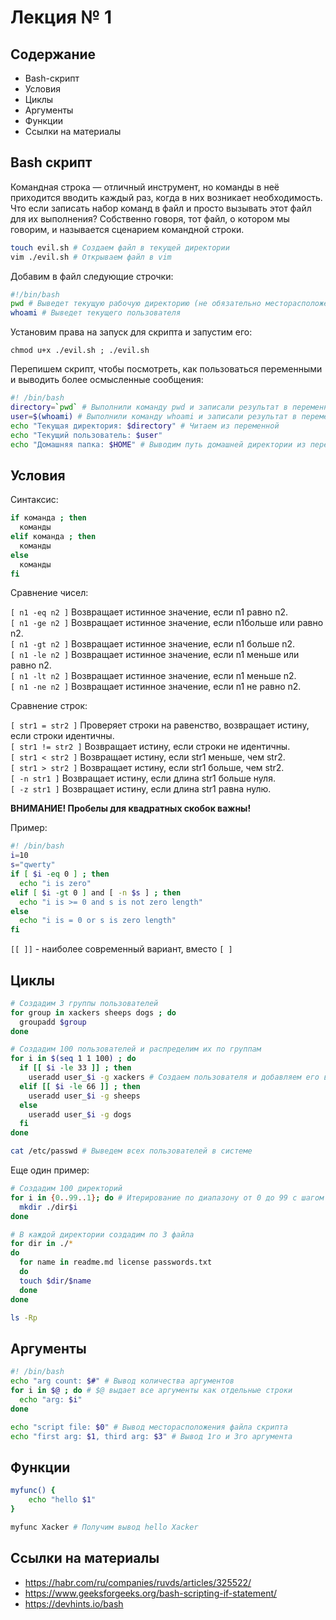 # Лекция № 1

## Содержание

- Bash-скрипт
- Условия
- Циклы
- Аргументы
- Функции
- Ссылки на материалы

## Bash скрипт

Командная строка — отличный инструмент, но команды в неё приходится вводить каждый раз, когда в них возникает необходимость. Что если записать набор команд в файл и просто вызывать этот файл для их выполнения? Собственно говоря, тот файл, о котором мы говорим, и называется сценарием командной строки.

```bash
touch evil.sh # Создаем файл в текущей директории
vim ./evil.sh # Открываем файл в vim
```

Добавим в файл следующие строчки:

```bash
#!/bin/bash
pwd # Выведет текущую рабочую директорию (не обязательно месторасположение самого скрипта)
whoami # Выведет текущего пользователя
```

Установим права на запуск для скрипта и запустим его:

`chmod u+x ./evil.sh ; ./evil.sh`

Перепишем скрипт, чтобы посмотреть, как пользоваться переменными и выводить более осмысленные сообщения:

```bash
#! /bin/bash
directory=`pwd` # Выполнили команду pwd и записали результат в переменную directory
user=$(whoami) # Выполнили команду whoami и записали результат в переменную user
echo "Текущая директория: $directory" # Читаем из переменной
echo "Текущий пользователь: $user"
echo "Домашняя папка: $HOME" # Выводим путь домашней директории из переменной окружения
```

## Условия

Cинтаксис: 

```bash
if команда ; then
  команды
elif команда ; then
  команды
else
  команды
fi
```

Сравнение чисел:

`[ n1 -eq n2 ]` Возвращает истинное значение, если n1 равно n2.  
`[ n1 -ge n2 ]` Возвращает истинное значение, если n1больше или равно n2.  
`[ n1 -gt n2 ]` Возвращает истинное значение, если n1 больше n2.  
`[ n1 -le n2 ]` Возвращает истинное значение, если n1 меньше или равно n2.  
`[ n1 -lt n2 ]` Возвращает истинное значение, если n1 меньше n2.  
`[ n1 -ne n2 ]` Возвращает истинное значение, если n1 не равно n2.

Сравнение строк:

`[ str1 = str2 ]` Проверяет строки на равенство, возвращает истину, если строки идентичны.  
`[ str1 != str2 ]` Возвращает истину, если строки не идентичны.  
`[ str1 < str2 ]` Возвращает истину, если str1 меньше, чем str2.  
`[ str1 > str2 ]` Возвращает истину, если str1 больше, чем str2.  
`[ -n str1 ]` Возвращает истину, если длина str1 больше нуля.  
`[ -z str1 ]` Возвращает истину, если длина str1 равна нулю.

**ВНИМАНИЕ! Пробелы для квадратных скобок важны!**

Пример:

```bash
#! /bin/bash
i=10
s="qwerty"
if [ $i -eq 0 ] ; then
  echo "i is zero"
elif [ $i -gt 0 ] and [ -n $s ] ; then
  echo "i is >= 0 and s is not zero length"
else
  echo "i is = 0 or s is zero length"
fi
```

`[[ ]]` - наиболее современный вариант, вместо `[ ]`

## Циклы

```bash
# Создадим 3 группы пользователей
for group in xackers sheeps dogs ; do
  groupadd $group
done

# Создадим 100 пользователей и распределим их по группам
for i in $(seq 1 1 100) ; do
  if [[ $i -le 33 ]] ; then
    useradd user_$i -g xackers # Создаем пользователя и добавляем его в группу xackers
  elif [[ $i -le 66 ]] ; then
    useradd user_$i -g sheeps
  else
    useradd user_$i -g dogs
  fi
done

cat /etc/passwd # Выведем всех пользователей в системе
```

Еще один пример:

```bash
# Создадим 100 директорий
for i in {0..99..1}; do # Итерирование по диапазону от 0 до 99 с шагом 1 (Не везде работает)
  mkdir ./dir$i
done

# В каждой директории создадим по 3 файла
for dir in ./*
do
  for name in readme.md license passwords.txt
  do
  touch $dir/$name
  done 
done

ls -Rp
```

## Аргументы

```bash
#! /bin/bash
echo "arg count: $#" # Вывод количества аргументов
for i in $@ ; do # $@ выдает все аргументы как отдельные строки
  echo "arg: $i"
done

echo "script file: $0" # Вывод месторасположения файла скрипта
echo "first arg: $1, third arg: $3" # Вывод 1го и 3го аргумента
```

## Функции

```bash
myfunc() {
    echo "hello $1"
}

myfunc Xacker # Получим вывод hello Xacker
```

## Ссылки на материалы

- https://habr.com/ru/companies/ruvds/articles/325522/
- https://www.geeksforgeeks.org/bash-scripting-if-statement/
- https://devhints.io/bash
